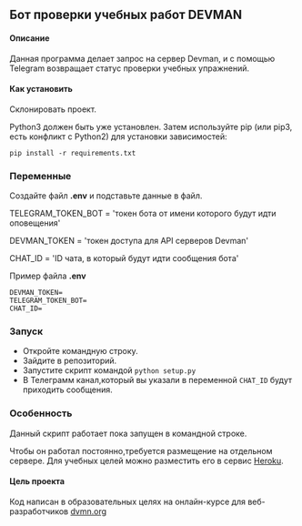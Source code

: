 ## Бот проверки учебных работ DEVMAN

#### Описание
Данная программа делает запрос на сервер Devman, и с помощью Telegram возвращает статус проверки учебных упражнений.

#### Как установить
Склонировать проект.

Python3 должен быть уже установлен. Затем используйте pip (или pip3, есть конфликт с Python2) для установки зависимостей:
```
pip install -r requirements.txt
```
### Переменные
Cоздайте файл __.env__ и подставьте данные в файл.

TELEGRAM_TOKEN_BOT = 'токен бота от имени которого будут идти оповещения'

DEVMAN_TOKEN = 'токен доступа для API серверов Devman'

CHAT_ID = 'ID чата, в который будут идти сообщения бота'

Пример файла __.env__
```
DEVMAN_TOKEN=
TELEGRAM_TOKEN_BOT=
CHAT_ID=
```
### Запуск
* Откройте командную строку.
* Зайдите в репозиторий.
* Запустите скрипт командой  ```python setup.py ```
* В Телеграмм канал,который вы указали в переменной ```CHAT_ID``` будут приходить сообщения.

### Особенность
Данный скрипт работает пока запущен в командной строке.

Чтобы он работал постоянно,требуется размещение на отдельном сервере.
Для учебных целей можно разместить его в сервис [Heroku](https://www.heroku.com/).

#### Цель проекта
Код написан в образовательных целях на онлайн-курсе для веб-разработчиков [dvmn.org](https://dvmn.org)
